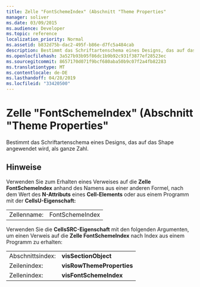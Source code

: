 ```yaml
---
title: Zelle "FontSchemeIndex" (Abschnitt "Theme Properties"
manager: soliver
ms.date: 03/09/2015
ms.audience: Developer
ms.topic: reference
localization_priority: Normal
ms.assetid: b832d75b-dac2-495f-b86e-d7fc5a484cab
description: Bestimmt das Schriftartenschema eines Designs, das auf das Shape angewendet wird, als ganze Zahl.
ms.openlocfilehash: 3a527b93b95f86dc1b9b92c931f3877ef28523ec
ms.sourcegitcommit: 8657170d071f9bcf680aba50b9c07f2a4fb82283
ms.translationtype: MT
ms.contentlocale: de-DE
ms.lasthandoff: 04/28/2019
ms.locfileid: "33420500"
---
```

# <a name="fontschemeindex-cell-theme-properties-section"></a>Zelle "FontSchemeIndex" (Abschnitt "Theme Properties"

Bestimmt das Schriftartenschema eines Designs, das auf das Shape angewendet wird, als ganze Zahl. 
  
## <a name="remarks"></a>Hinweise

Verwenden Sie zum Erhalten eines Verweises auf die **Zelle FontSchemeIndex** anhand des Namens aus einer anderen Formel, nach dem Wert des **N-Attributs** eines **Cell-Elements** oder aus einem Programm mit der **CellsU-Eigenschaft:** 
  
|||
|:-----|:-----|
| Zellenname:  <br/> | FontSchemeIndex  <br/> |
   
Verwenden Sie die **CellsSRC-Eigenschaft** mit den folgenden Argumenten, um einen Verweis auf die **Zelle FontSchemeIndex** nach Index aus einem Programm zu erhalten: 
  
|||
|:-----|:-----|
| Abschnittsindex:  <br/> |**visSectionObject** <br/> |
| Zeilenindex:  <br/> |**visRowThemeProperties** <br/> |
| Zellenindex:  <br/> |**visFontSchemeIndex** <br/> |
   

